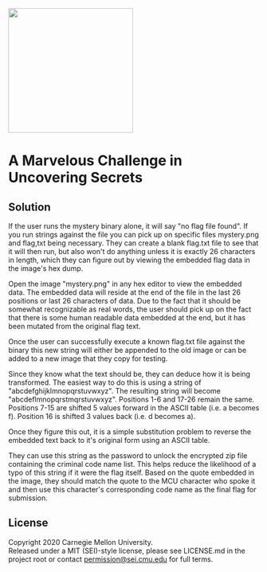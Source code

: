 <img src="../../pc1-logo.png" height="250px">

# A Marvelous Challenge in Uncovering Secrets

## Solution
If the user runs the mystery binary alone, it will say "no flag file found". If you run strings against the file you can
pick up on specific files mystery.png and flag,txt being necessary. They can create a blank flag.txt file to see that it
will then run, but also won't do anything unless it is exactly 26 characters in length, which they can figure out by
viewing the embedded flag data in the image's hex dump.

Open the image "mystery.png" in any hex editor to view the embedded data. The embedded data will reside at the end of
the file in the last 26 positions or last 26 characters of data. Due to the fact that it should be somewhat recognizable
as real words, the user should pick up on the fact that there is some human readable data embedded at the end, but it
has been mutated from the original flag text.

Once the user can successfully execute a known flag.txt file against the binary this new string will either be appended
to the old image or can be added to a new image that they copy for testing.

Since they know what the text should be, they can deduce how it is being transformed. The easiest way to do this is
using a string of "abcdefghijklmnopqrstuvwxyz". The resulting string will become "abcdeflmnopqrstmqrstuvwxyz". Positions
1-6 and 17-26 remain the same. Positions 7-15 are shifted 5 values forward in the ASCII table (i.e. a becomes f).
Position 16 is shifted 3 values back (i.e. d becomes a).

Once they figure this out, it is a simple substitution problem to reverse the embedded text back to it's original form
using an ASCII table.

They can use this string as the password to unlock the encrypted zip file containing the criminal code name list. This
helps reduce the likelihood of a typo of this string if it were the flag itself. Based on the quote embedded in the
image, they should match the quote to the MCU character who spoke it and then use this character's corresponding code
name as the final flag for submission.

## License

Copyright 2020 Carnegie Mellon University.  
Released under a MIT (SEI)-style license, please see LICENSE.md in the project root or contact permission@sei.cmu.edu for full terms.
